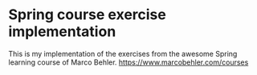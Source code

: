 # Spring course exercise implementation

This is my implementation of the exercises from the awesome Spring learning course of Marco Behler.
https://www.marcobehler.com/courses
